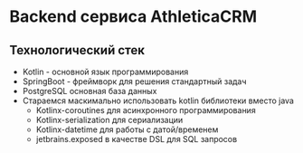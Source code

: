 # Backend сервиса AthleticaCRM

## Технологический стек
- Kotlin - основной язык программирования
- SpringBoot - фреймворк для решения стандартный задач
- PostgreSQL основная база данных
- Стараемся маскимально использовать kotlin библиотеки вместо java
  - Kotlinx-coroutines для асинхронного программирования
  - Kotlinx-serialization для сериализации
  - Kotlinx-datetime для работы с датой/временем
  - jetbrains.exposed в качестве DSL для SQL запросов
